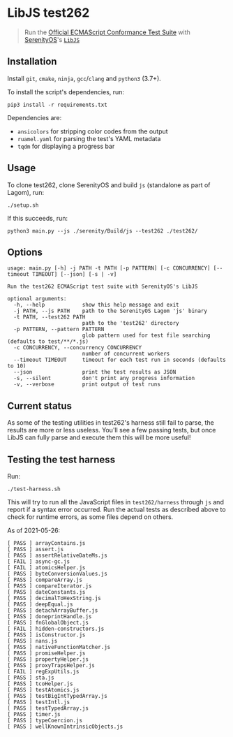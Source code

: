 # LibJS test262

> Run the [Official ECMAScript Conformance Test Suite](https://github.com/tc39/test262) with [SerenityOS](https://github.com/SerenityOS/serenity)'s [`LibJS`](https://github.com/SerenityOS/serenity/tree/master/Libraries/LibJS)

## Installation

Install `git`, `cmake`, `ninja`, `gcc`/`clang` and `python3` (3.7+).

To install the script's dependencies, run:

```console
pip3 install -r requirements.txt
```

Dependencies are:

- `ansicolors` for stripping color codes from the output
- `ruamel.yaml` for parsing the test's YAML metadata
- `tqdm` for displaying a progress bar

## Usage

To clone test262, clone SerenityOS and build `js` (standalone as part of Lagom), run:

```console
./setup.sh
```

If this succeeds, run:

```console
python3 main.py --js ./serenity/Build/js --test262 ./test262/
```

## Options

```text
usage: main.py [-h] -j PATH -t PATH [-p PATTERN] [-c CONCURRENCY] [--timeout TIMEOUT] [--json] [-s | -v]

Run the test262 ECMAScript test suite with SerenityOS's LibJS

optional arguments:
  -h, --help            show this help message and exit
  -j PATH, --js PATH    path to the SerenityOS Lagom 'js' binary
  -t PATH, --test262 PATH
                        path to the 'test262' directory
  -p PATTERN, --pattern PATTERN
                        glob pattern used for test file searching (defaults to test/**/*.js)
  -c CONCURRENCY, --concurrency CONCURRENCY
                        number of concurrent workers
  --timeout TIMEOUT     timeout for each test run in seconds (defaults to 10)
  --json                print the test results as JSON
  -s, --silent          don't print any progress information
  -v, --verbose         print output of test runs
```

## Current status

As some of the testing utilities in test262's harness still fail to parse, the
results are more or less useless. You'll see a few passing tests, but once
LibJS can fully parse and execute them this will be more useful!

## Testing the test harness

Run:

```console
./test-harness.sh
```

This will try to run all the JavaScript files in `test262/harness` through `js`
and report if a syntax error occurred. Run the actual tests as described above
to check for runtime errors, as some files depend on others.

As of 2021-05-26:

```text
[ PASS ] arrayContains.js
[ PASS ] assert.js
[ PASS ] assertRelativeDateMs.js
[ FAIL ] async-gc.js
[ FAIL ] atomicsHelper.js
[ PASS ] byteConversionValues.js
[ PASS ] compareArray.js
[ PASS ] compareIterator.js
[ PASS ] dateConstants.js
[ PASS ] decimalToHexString.js
[ PASS ] deepEqual.js
[ PASS ] detachArrayBuffer.js
[ PASS ] doneprintHandle.js
[ PASS ] fnGlobalObject.js
[ FAIL ] hidden-constructors.js
[ PASS ] isConstructor.js
[ PASS ] nans.js
[ PASS ] nativeFunctionMatcher.js
[ PASS ] promiseHelper.js
[ PASS ] propertyHelper.js
[ PASS ] proxyTrapsHelper.js
[ FAIL ] regExpUtils.js
[ PASS ] sta.js
[ PASS ] tcoHelper.js
[ PASS ] testAtomics.js
[ PASS ] testBigIntTypedArray.js
[ PASS ] testIntl.js
[ PASS ] testTypedArray.js
[ PASS ] timer.js
[ PASS ] typeCoercion.js
[ PASS ] wellKnownIntrinsicObjects.js
```
